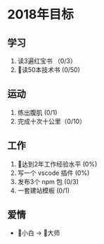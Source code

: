 # 2018年目标

## 学习

1. 读3遍红宝书 （0/3）
1. 读50本技术书 (0/50)

## 运动

1. 练出腹肌 (0/1)
1. 完成十次十公里（0/10）

## 工作

1. 达到2年工作经验水平 (0%)
1. 写一个 vscode 插件 (0%)
1. 发布3个 npm 包 (0/3)
1. 一套建站模板 (0/1)

## 爱情

- 小白 → 大师
